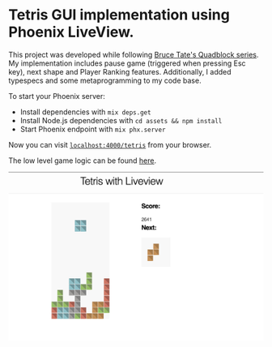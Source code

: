 # Tetris GUI implementation using Phoenix LiveView.

This project was developed while following  [Bruce Tate's Quadblock series](https://grox.io/series/quad).
My implementation includes pause game  (triggered when pressing Esc key), next shape and Player Ranking features. Additionally, I added typespecs and some metaprogramming to my code base.

To start your Phoenix server:

  * Install dependencies with `mix deps.get`
  * Install Node.js dependencies with `cd assets && npm install`
  * Start Phoenix endpoint with `mix phx.server`

Now you can visit [`localhost:4000/tetris`](http://localhost:4000/tetris) from your browser.


The low level game logic can be found [here](https://github.com/crisefd/tetris).

![Tetris in action](tetris-screen-shot.png)